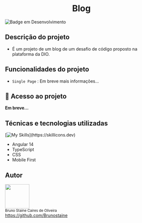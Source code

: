 
<h1 align="center"> Blog</h1>

![Badge em Desenvolvimento](https://img.shields.io/static/v1?label=STATUS&message=EM_ANDAMENTO&color=blue&style=for-the-badge)
  
## Descrição do projeto

- É um projeto de um blog de um desafio de código proposto na plataforma da DIO. 

## Funcionalidades do projeto

- `Single Page` : Em breve mais informações...

## 📁 Acesso ao projeto

**Em breve...**

## Técnicas e tecnologias utilizadas

[![My Skills](https://skillicons.dev/icons?i=angular,typescript,scss,vscode,)](https://skillicons.dev)

* Angular 14
* TypeScript
* CSS
* Mobile First


## Autor

<img src="https://user-images.githubusercontent.com/87622645/157755137-8d22a951-d323-4c33-814e-c0351ebefafe.png" width=80><br>
<sub>Bruno Staine Caires de Oliveira</sub><br>
https://github.com/Brunostaine 
